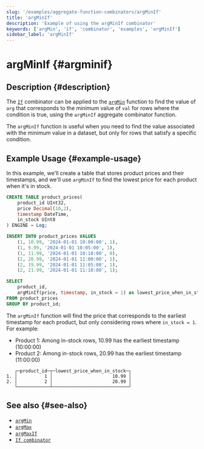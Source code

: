```yaml
---
slug: '/examples/aggregate-function-combinators/argMinIf'
title: 'argMinIf'
description: 'Example of using the argMinIf combinator'
keywords: ['argMin', 'if', 'combinator', 'examples', 'argMinIf']
sidebar_label: 'argMinIf'
---
```


# argMinIf {#argminif}

## Description {#description}

The [`If`](/sql-reference/aggregate-functions/combinators#-if) combinator can be applied to the [`argMin`](/sql-reference/aggregate-functions/reference/argmin)
function to find the value of `arg` that corresponds to the minimum value of `val` for rows where the condition is true,
using the `argMinIf` aggregate combinator function.

The `argMinIf` function is useful when you need to find the value associated 
with the minimum value in a dataset, but only for rows that satisfy a specific 
condition.

## Example Usage {#example-usage}

In this example, we'll create a table that stores product prices and their timestamps,
and we'll use `argMinIf` to find the lowest price for each product when it's in stock.

```sql title="Query"
CREATE TABLE product_prices(
    product_id UInt32,
    price Decimal(10,2),
    timestamp DateTime,
    in_stock UInt8
) ENGINE = Log;

INSERT INTO product_prices VALUES
    (1, 10.99, '2024-01-01 10:00:00', 1),
    (1, 9.99, '2024-01-01 10:05:00', 1),
    (1, 11.99, '2024-01-01 10:10:00', 0),
    (2, 20.99, '2024-01-01 11:00:00', 1),
    (2, 19.99, '2024-01-01 11:05:00', 1),
    (2, 21.99, '2024-01-01 11:10:00', 1);

SELECT
    product_id,
    argMinIf(price, timestamp, in_stock = 1) as lowest_price_when_in_stock
FROM product_prices
GROUP BY product_id;
```

The `argMinIf` function will find the price that corresponds to the earliest timestamp for each product,
but only considering rows where `in_stock = 1`. For example:
- Product 1: Among in-stock rows, 10.99 has the earliest timestamp (10:00:00)
- Product 2: Among in-stock rows, 20.99 has the earliest timestamp (11:00:00)

```response title="Response"
   ┌─product_id─┬─lowest_price_when_in_stock─┐
1. │          1 │                      10.99 │
2. │          2 │                      20.99 │
   └────────────┴────────────────────────────┘
```

## See also {#see-also}
- [`argMin`](/sql-reference/aggregate-functions/reference/argmin)
- [`argMax`](/sql-reference/aggregate-functions/reference/argmax)
- [`argMaxIf`](/examples/aggregate-function-combinators/argMaxIf)
- [`If combinator`](/sql-reference/aggregate-functions/combinators#-if) 